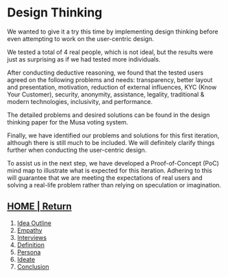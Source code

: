 # Design Thinking
We wanted to give it a try this time by implementing design thinking before even attempting to work on the user-centric design.

We tested a total of 4 real people, which is not ideal, but the results were just as surprising as if we had tested more individuals.

After conducting deductive reasoning, we found that the tested users agreed on the following problems and needs: transparency, better layout and presentation, motivation, reduction of external influences, KYC (Know Your Customer), security, anonymity, assistance, legality, traditional & modern technologies, inclusivity, and performance.

The detailed problems and desired solutions can be found in the design thinking paper for the Musa voting system.

Finally, we have identified our problems and solutions for this first iteration, although there is still much to be included. We will definitely clarify things further when conducting the user-centric design.

To assist us in the next step, we have developed a Proof-of-Concept (PoC) mind map to illustrate what is expected for this iteration. Adhering to this will guarantee that we are meeting the expectations of real users and solving a real-life problem rather than relying on speculation or imagination.

## [HOME | Return](https://github.com/plexoio/musa/blob/main/README.md)

1. [Idea Outline](https://github.com/plexoio/musa/blob/main/documentation/readme/design-thinking/idea-outline.md)
2. [Empathy](https://github.com/plexoio/musa/blob/main/documentation/readme/design-thinking/the-process.md)
3. [Interviews](https://github.com/plexoio/musa/blob/main/documentation/readme/design-thinking/personas.md)
4. [Definition](https://github.com/plexoio/musa/blob/main/documentation/readme/design-thinking/define.md)
5. [Persona](https://github.com/plexoio/musa/blob/main/documentation/readme/design-thinking/persona.md)
6. [Ideate](https://github.com/plexoio/musa/blob/main/documentation/readme/design-thinking/ideate.md)
7. [Conclusion](https://github.com/plexoio/musa/blob/main/documentation/readme/design-thinking/conclusion.md)